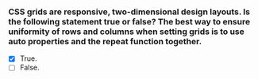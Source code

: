 ### CSS grids are responsive, two-dimensional design layouts. Is the following statement true or false? The best way to ensure uniformity of rows and columns when setting grids is to use auto properties and the repeat function together.

- [x] True.
- [ ] False.
